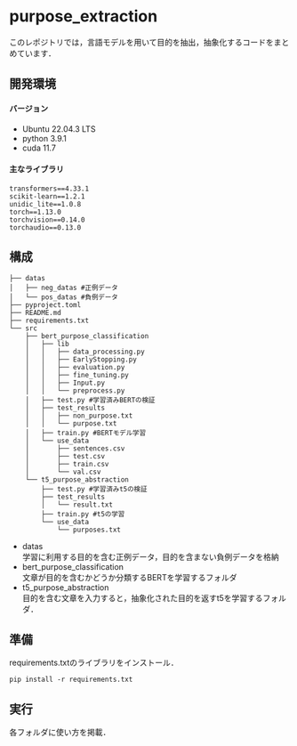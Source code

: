 # purpose_extraction
このレポジトリでは，言語モデルを用いて目的を抽出，抽象化するコードをまとめています．
## 開発環境
#### バージョン
- Ubuntu 22.04.3 LTS
- python 3.9.1
- cuda 11.7
#### 主なライブラリ
```
transformers==4.33.1
scikit-learn==1.2.1
unidic_lite==1.0.8
torch==1.13.0
torchvision==0.14.0 
torchaudio==0.13.0
```
## 構成
```
├── datas
│   ├── neg_datas #正例データ
│   └── pos_datas #負例データ
├── pyproject.toml
├── README.md
├── requirements.txt
└── src
    ├── bert_purpose_classification
    │   ├── lib
    │   │   ├── data_processing.py
    │   │   ├── EarlyStopping.py
    │   │   ├── evaluation.py
    │   │   ├── fine_tuning.py
    │   │   ├── Input.py
    │   │   └── preprocess.py
    │   ├── test.py #学習済みBERTの検証
    │   ├── test_results
    │   │   ├── non_purpose.txt
    │   │   └── purpose.txt
    │   ├── train.py #BERTモデル学習
    │   └── use_data
    │       ├── sentences.csv
    │       ├── test.csv
    │       ├── train.csv
    │       └── val.csv
    └── t5_purpose_abstraction
        ├── test.py #学習済みt5の検証
        ├── test_results
        │   └── result.txt
        ├── train.py #t5の学習
        └── use_data
            └── purposes.txt
```
- datas  
学習に利用する目的を含む正例データ，目的を含まない負例データを格納
- bert_purpose_classification  
文章が目的を含むかどうか分類するBERTを学習するフォルダ
- t5_purpose_abstraction  
目的を含む文章を入力すると，抽象化された目的を返すt5を学習するフォルダ．
## 準備
requirements.txtのライブラリをインストール．
```
pip install -r requirements.txt
```
## 実行
各フォルダに使い方を掲載．